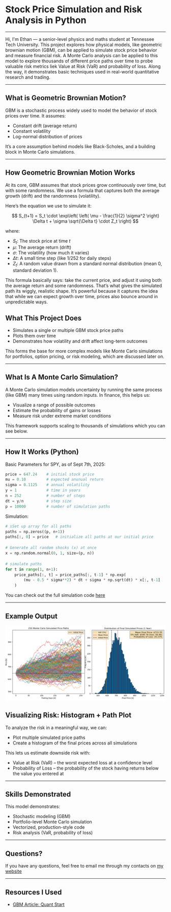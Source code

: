 # Stock Price Simulation and Risk Analysis in Python

---

Hi, I'm Ethan — a senior-level physics and maths student at Tennessee Tech University. This project explores how physical models, like geometric brownian motion (GBM), can be applied to simulate stock price behavior and measure financial risk. A Monte Carlo analysis can be applied to this model to explore thousands of different price paths over time to probe valuable risk metrics liek Value at Risk (VaR) and probability of loss. Along the way, it demonstrates basic techniques used in real-world quantitative research and trading.

---

## What is Geometric Brownian Motion?

GBM is a stochastic process widely used to model the behavior of stock prices over time. It assumes:

* Constant drift (average return)
* Constant volatility
* Log-normal distribution of prices

It’s a core assumption behind models like Black-Scholes, and a building block in Monte Carlo simulations.

---

## How Geometric Brownian Motion Works

At its core, GBM assumes that stock prices grow continuously over time, but with some randomness. We use a formula that captures both the average growth (drift) and the randomness (volatility).

Here’s the equation we use to simulate it:

$$
S_{t+1} = S_t \cdot \exp\left( \left( \mu - \frac{1}{2} \sigma^2 \right) \Delta t + \sigma \sqrt{\Delta t} \cdot Z_t \right)
$$

where:

* $S_t$: The stock price at time $t$
* $\mu$: The average return (drift)
* $\sigma$: The volatility (how much it varies)
* $\Delta t$: A small time step (like 1/252 for daily steps)
* $Z_t$: A random value drawn from a standard normal distribution (mean 0, standard deviation 1). 

This formula basically says: take the current price, and adjust it using both the average return and some randomness. That’s what gives the simulated path its wiggly, realistic shape. It’s powerful because it captures the idea that while we can expect growth over time, prices also bounce around in unpredictable ways.

## What This Project Does

* Simulates a single or multiple GBM stock price paths
* Plots them over time
* Demonstrates how volatility and drift affect long-term outcomes

This forms the base for more complex models like Monte Carlo simulations for portfolios, option pricing, or risk modeling, which are discussed later on.

---

## What Is A Monte Carlo Simulation?

A Monte Carlo simulation models uncertainty by running the same process (like GBM) many times using random inputs. In finance, this helps us:

- Visualize a range of possible outcomes
- Estimate the probability of gains or losses
- Measure risk under extreme market conditions

This framework supports scaling to thousands of simulations which you can see below.

---
## How It Works (Python)

Basic Parameters for SPY, as of Sept 7th, 2025:

```python
price = 647.24    # initial stock price
mu = 0.10         # expected anunual return
sigma = 0.1125    # annual volatility
y = 1             # time in years
n = 252           # number of steps
dt = y/n          # step size
p = 10000         # number of simulation paths
```

Simulation:
```python
# sSet up array for all paths
paths = np.zeros((p, n+1))
paths[:, 0] = price   # initialize all paths at our initial price

# Generate all random shocks (x) at once
x = np.random.normal(0, 1, size=(p, n))

# simulate paths
for t in range(1, n+1):
    price_paths[:, t] = price_paths[:, t-1] * np.exp(
        (mu - 0.5 * sigma**2) * dt + sigma * np.sqrt(dt) * x[:, t-1]
    )
```

You can check out the full simulation code [here](https://github.com/ewhites/stock-montecarlo-gbm/blob/main/gbm_montecarlo.py)

---
## Example Output

![Portfolio Simulation Output](https://github.com/ewhites/stock-montecarlo-gbm/blob/main/simulation.png)

## Visualizing Risk: Histogram + Path Plot

To analyze the risk in a meaningful way, we can:

- Plot multiple simulated price paths
- Create a histogram of the final prices across all simulations

This lets us estimate downside risk with:

- Value at Risk (VaR) – the worst expected loss at a confidence level
- Probability of Loss – the probability of the stock having returns below the value you entered at

---

## Skills Demonstrated

This model demonstrates:

* Stochastic modeling (GBM)
* Portfolio-level Monte Carlo simulation
* Vectorized, production-style code
* Risk analysis (VaR, probability of loss)

---

## Questions?

If you have any questions, feel free to email me through my contacts on [my website](ewhites.github.io)

---

## Resources I Used

* [GBM Article: Quant Start](https://www.quantstart.com/articles/geometric-brownian-motion-simulation-with-python/)
